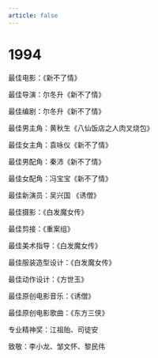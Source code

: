 ```yaml
---
article: false
---
```


# 1994

最佳电影：《新不了情》

最佳导演：尔冬升《新不了情》

最佳编剧：尔冬升《新不了情》

最佳男主角：黄秋生《八仙饭店之人肉叉烧包》

最佳女主角：袁咏仪《新不了情》

最佳男配角：秦沛《新不了情》

最佳女配角：冯宝宝《新不了情》

最佳新演员：吴兴国 《诱僧》

最佳摄影：《白发魔女传》

最佳剪接：《重案组》

最佳美术指导：《白发魔女传》

最佳服装造型设计：《白发魔女传》

最佳动作设计：《方世玉》

最佳原创电影音乐：《诱僧》

最佳原创电影歌曲：《东方三侠》

专业精神奖：江祖贻、司徒安

致敬：李小龙、邹文怀、黎民伟